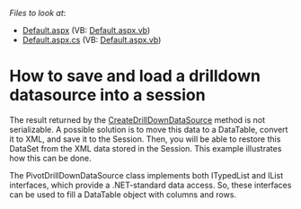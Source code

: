<!-- default file list -->
*Files to look at*:

* [Default.aspx](./CS/WebSite/Default.aspx) (VB: [Default.aspx.vb](./VB/WebSite/Default.aspx.vb))
* [Default.aspx.cs](./CS/WebSite/Default.aspx.cs) (VB: [Default.aspx.vb](./VB/WebSite/Default.aspx.vb))
<!-- default file list end -->
# How to save and load a drilldown datasource into a session


<p>The result returned by the <a href="http://documentation.devexpress.com/#AspNet/DevExpressWebASPxPivotGridASPxPivotGrid_CreateDrillDownDataSourcetopic">CreateDrillDownDataSource</a> method is not serializable. A possible solution is to move this data to a DataTable, convert it to XML, and save it to the Session. Then, you will be able to restore this DataSet from the XML data stored in the Session. This example illustrates how this can be done.</p><p>The <helplink href="ms-help://MS.VSCC.v90/MS.VSIPCC.v90/DevExpress.NETv10.1/DevExpress.CoreLibraries/clsDevExpressXtraPivotGridPivotDrillDownDataSourcetopic.htm">PivotDrillDownDataSource class</link> implements both ITypedList and IList interfaces, which provide a .NET-standard data access. So, these interfaces can be used to fill a DataTable object with columns and rows.</p>

<br/>



